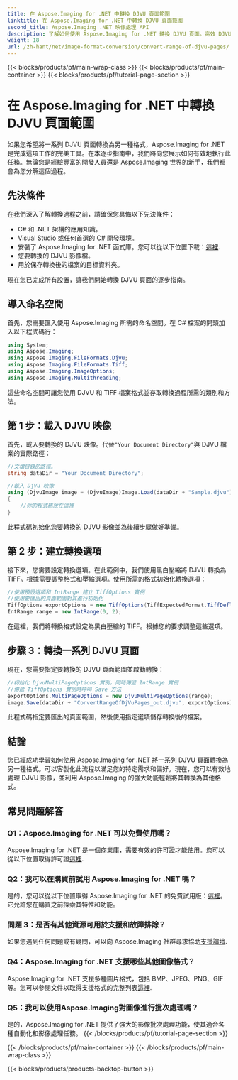 ```yaml
---
title: 在 Aspose.Imaging for .NET 中轉換 DJVU 頁面範圍
linktitle: 在 Aspose.Imaging for .NET 中轉換 DJVU 頁面範圍
second_title: Aspose.Imaging .NET 映像處理 API
description: 了解如何使用 Aspose.Imaging for .NET 轉換 DJVU 頁面。高效 DJVU 到 TIFF 轉換的逐步指南。
weight: 18
url: /zh-hant/net/image-format-conversion/convert-range-of-djvu-pages/
---
```


{{< blocks/products/pf/main-wrap-class >}}
{{< blocks/products/pf/main-container >}}
{{< blocks/products/pf/tutorial-page-section >}}

# 在 Aspose.Imaging for .NET 中轉換 DJVU 頁面範圍


如果您希望將一系列 DJVU 頁面轉換為另一種格式，Aspose.Imaging for .NET 是完成這項工作的完美工具。在本逐步指南中，我們將向您展示如何有效地執行此任務。無論您是經驗豐富的開發人員還是 Aspose.Imaging 世界的新手，我們都會為您分解這個過程。 

## 先決條件

在我們深入了解轉換過程之前，請確保您具備以下先決條件：

- C# 和 .NET 架構的應用知識。
- Visual Studio 或任何首選的 C# 開發環境。
- 安裝了 Aspose.Imaging for .NET 函式庫。您可以從以下位置下載：[這裡](https://releases.aspose.com/imaging/net/).
- 您要轉換的 DJVU 影像檔。
- 用於保存轉換後的檔案的目標資料夾。

現在您已完成所有設置，讓我們開始轉換 DJVU 頁面的逐步指南。

## 導入命名空間

首先，您需要匯入使用 Aspose.Imaging 所需的命名空間。在 C# 檔案的開頭加入以下程式碼行：

```csharp
using System;
using Aspose.Imaging;
using Aspose.Imaging.FileFormats.Djvu;
using Aspose.Imaging.FileFormats.Tiff;
using Aspose.Imaging.ImageOptions;
using Aspose.Imaging.Multithreading;
```

這些命名空間可讓您使用 DJVU 和 TIFF 檔案格式並存取轉換過程所需的類別和方法。

## 第 1 步：載入 DJVU 映像

首先，載入要轉換的 DJVU 映像。代替`"Your Document Directory"`與 DJVU 檔案的實際路徑：

```csharp
//文檔目錄的路徑。
string dataDir = "Your Document Directory";

//載入 DjVu 映像
using (DjvuImage image = (DjvuImage)Image.Load(dataDir + "Sample.djvu"))
{
    //你的程式碼放在這裡
}
```

此程式碼初始化您要轉換的 DJVU 影像並為後續步驟做好準備。

## 第 2 步：建立轉換選項

接下來，您需要設定轉換選項。在此範例中，我們使用黑白壓縮將 DJVU 轉換為 TIFF。根據需要調整格式和壓縮選項。使用所需的格式初始化轉換選項：

```csharp
//使用預設選項和 IntRange 建立 TiffOptions 實例
//使用要匯出的頁面範圍對其進行初始化
TiffOptions exportOptions = new TiffOptions(TiffExpectedFormat.TiffDeflateBw);
IntRange range = new IntRange(0, 2);
```

在這裡，我們將轉換格式設定為黑白壓縮的 TIFF。根據您的要求調整這些選項。

## 步驟 3：轉換一系列 DJVU 頁面

現在，您需要指定要轉換的 DJVU 頁面範圍並啟動轉換：

```csharp
//初始化 DjvuMultiPageOptions 實例，同時傳遞 IntRange 實例
//傳遞 TiffOptions 實例時呼叫 Save 方法
exportOptions.MultiPageOptions = new DjvuMultiPageOptions(range);
image.Save(dataDir + "ConvertRangeOfDjVuPages_out.djvu", exportOptions);
```

此程式碼指定要匯出的頁面範圍，然後使用指定選項儲存轉換後的檔案。

## 結論

您已經成功學習如何使用 Aspose.Imaging for .NET 將一系列 DJVU 頁面轉換為另一種格式。可以客製化此流程以滿足您的特定需求和偏好。現在，您可以有效地處理 DJVU 影像，並利用 Aspose.Imaging 的強大功能輕鬆將其轉換為其他格式。

## 常見問題解答

### Q1：Aspose.Imaging for .NET 可以免費使用嗎？

 Aspose.Imaging for .NET 是一個商業庫，需要有效的許可證才能使用。您可以從以下位置取得許可證[這裡](https://purchase.aspose.com/buy).

### Q2：我可以在購買前試用 Aspose.Imaging for .NET 嗎？

是的，您可以從以下位置取得 Aspose.Imaging for .NET 的免費試用版：[這裡](https://releases.aspose.com/)。它允許您在購買之前探索其特性和功能。

### 問題 3：是否有其他資源可用於支援和故障排除？

如果您遇到任何問題或有疑問，可以向 Aspose.Imaging 社群尋求協助[支援論壇](https://forum.aspose.com/).

### Q4：Aspose.Imaging for .NET 支援哪些其他圖像格式？

Aspose.Imaging for .NET 支援多種圖片格式，包括 BMP、JPEG、PNG、GIF 等。您可以參閱文件以取得支援格式的完整列表[這裡](https://reference.aspose.com/imaging/net/).

### Q5：我可以使用Aspose.Imaging對圖像進行批次處理嗎？

是的，Aspose.Imaging for .NET 提供了強大的影像批次處理功能，使其適合各種自動化和影像處理任務。
{{< /blocks/products/pf/tutorial-page-section >}}

{{< /blocks/products/pf/main-container >}}
{{< /blocks/products/pf/main-wrap-class >}}

{{< blocks/products/products-backtop-button >}}
